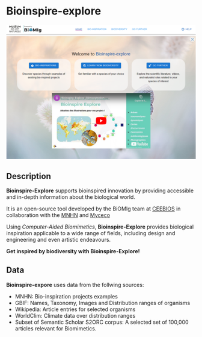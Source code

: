# Bioinspire-explore
![Bioinspire-explore](capture.png "Title")

## Description

**Bioinspire-Explore** supports bioinspired innovation by providing accessible and in-depth information about the biological world.

It is an open-source tool developed by the BiOMIg team at [CEEBIOS](https://ceebios.com/) in collaboration with the [MNHN](https://www.mnhn.fr/fr) and [Myceco](https://www.myceco.com/)

Using *Computer-Aided Biomimetics*, **Bioinspire-Explore** provides biological inspiration applicable to a wide range of fields, including design and engineering and even artistic endeavours.

**Get inspired by biodiversity with Bioinspire-Explore!**

## Data

**Bioinspire-expore** uses data from the follwing sources:
- MNHN: Bio-inspiration projects examples
- GBIF: Names, Taxonomy, Images and Distribution ranges of organisms
- Wikipedia: Article entries for selected organisms
- WorldClim: Climate data over distribution ranges
- Subset of Semantic Scholar S2ORC corpus: A selected set of 100,000 articles relevant for Biomimetics.
